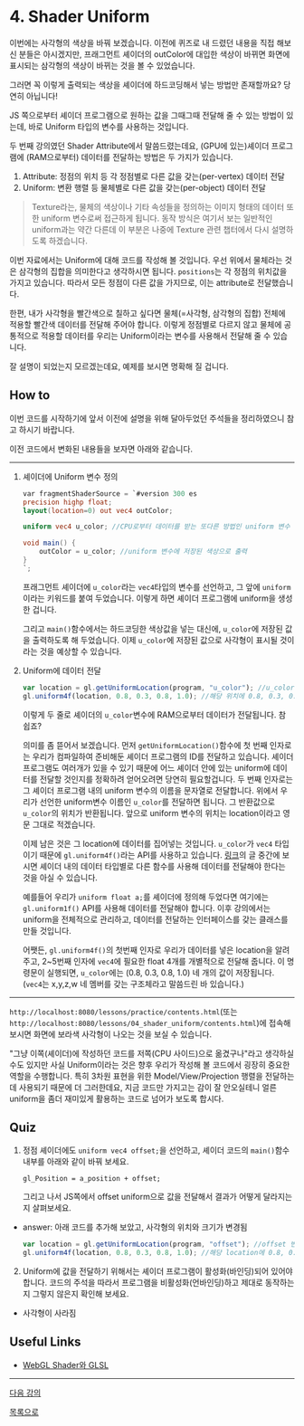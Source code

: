 # 4. Shader Uniform

이번에는 사각형의 색상을 바꿔 보겠습니다. 이전에 퀴즈로 내 드렸던 내용을 직접 해보신 분들은 아시겠지만, 프래그먼트 셰이더의 outColor에 대입한 색상이 바뀌면 화면에 표시되는 삼각형의 색상이 바뀌는 것을 볼 수 있었습니다.

그러면 꼭 이렇게 출력되는 색상을 셰이더에 하드코딩해서 넣는 방법만 존재할까요? 당연히 아닙니다!

JS 쪽으로부터 셰이더 프로그램으로 원하는 값을 그때그때 전달해 줄 수 있는 방법이 있는데, 바로 Uniform 타입의 변수를 사용하는 것입니다.

두 번째 강의였던 Shader Attribute에서 말씀드렸는데요, (GPU에 있는)셰이더 프로그램에 (RAM으로부터) 데이터를 전달하는 방법은 두 가지가 있습니다.

1. Attribute: 정점의 위치 등 각 정점별로 다른 값을 갖는(per-vertex) 데이터 전달
2. Uniform: 변환 행렬 등 물체별로 다른 값을 갖는(per-object) 데이터 전달

> Texture라는, 물체의 색상이나 기타 속성들을 정의하는 이미지 형태의 데이터 또한 uniform 변수로써 접근하게 됩니다. 동작 방식은 여기서 보는 일반적인 uniform과는 약간 다른데 이 부분은 나중에 Texture 관련 챕터에서 다시 설명하도록 하겠습니다.

이번 자료에서는 Uniform에 대해 코드를 작성해 볼 것입니다. 우선 위에서 물체라는 것은 삼각형의 집합을 의미한다고 생각하시면 됩니다. `positions`는 각 정점의 위치값을 가지고 있습니다. 따라서 모든 정점이 다른 값을 가지므로, 이는 attribute로 전달했습니다. 

한편, 내가 사각형을 빨간색으로 칠하고 싶다면 물체(=사각형, 삼각형의 집합) 전체에 적용할 빨간색 데이터를 전달해 주어야 합니다. 이렇게 정점별로 다르지 않고 물체에 공통적으로 적용할 데이터를 우리는 Uniform이라는 변수를 사용해서 전달해 줄 수 있습니다.

잘 설명이 되었는지 모르겠는데요, 예제를 보시면 명확해 질 겁니다.

## How to

이번 코드를 시작하기에 앞서 이전에 설명을 위해 달아두었던 주석들을 정리하였으니 참고 하시기 바랍니다.

이전 코드에서 변화된 내용들을 보자면 아래와 같습니다.

---
1. 셰이더에 Uniform 변수 정의

    ```glsl
    var fragmentShaderSource = `#version 300 es
    precision highp float;
    layout(location=0) out vec4 outColor;

    uniform vec4 u_color; //CPU로부터 데이터를 받는 또다른 방법인 uniform 변수

    void main() {
        outColor = u_color; //uniform 변수에 저장된 색상으로 출력
    }
    `;
    ```

    프래그먼트 셰이더에 `u_color`라는 `vec4`타입의 변수를 선언하고, 그 앞에 `uniform`이라는 키워드를 붙여 두었습니다. 이렇게 하면 셰이더 프로그램에 uniform을 생성한 겁니다.

    그리고 `main()`함수에서는 하드코딩한 색상값을 넣는 대신에, `u_color`에 저장된 값을 출력하도록 해 두었습니다. 이제 `u_color`에 저장된 값으로 사각형이 표시될 것이라는 것을 예상할 수 있습니다.

2. Uniform에 데이터 전달

    ```js
    var location = gl.getUniformLocation(program, "u_color"); //u_color 변수 위치를 참조
    gl.uniform4f(location, 0.8, 0.3, 0.8, 1.0); //해당 위치에 0.8, 0.3, 0.8, 1.0 데이터를 전달
    ```

    이렇게 두 줄로 셰이더의 `u_color`변수에 RAM으로부터 데이터가 전달됩니다. 참 쉽죠?

    의미를 좀 뜯어서 보겠습니다. 먼저 `getUniformLocation()`함수에 첫 번째 인자로는 우리가 컴파일하여 준비해둔 셰이더 프로그램의 ID를 전달하고 있습니다. 셰이더 프로그램도 여러개가 있을 수 있기 때문에 어느 셰이더 안에 있는 uniform에 데이터를 전달할 것인지를 정확하려 얻어오려면 당연히 필요할겁니다. 두 번째 인자로는 그 셰이더 프로그램 내의 uniform 변수의 이름을 문자열로 전달합니다. 위에서 우리가 선언한 uniform변수 이름인 `u_color`를 전달하면 됩니다. 그 반환값으로 `u_color`의 위치가 반환됩니다. 앞으로 uniform 변수의 위치는 location이라고 영문 그대로 적겠습니다.

    이제 남은 것은 그 location에 데이터를 집어넣는 것입니다. `u_color`가 `vec4` 타입이기 때문에 `gl.uniform4f()`라는 API를 사용하고 있습니다. [링크](https://webgl2fundamentals.org/webgl/lessons/ko/webgl-shaders-and-glsl.html#uniforms)의 글 중간에 보시면 셰이더 내의 데이터 타입별로 다른 함수를 사용해 데이터를 전달해야 한다는 것을 아실 수 있습니다.

    예를들어 우리가 `uniform float a;`를 셰이더에 정의해 두었다면 여기에는 `gl.uniform1f()` API를 사용해 데이터를 전달해야 합니다. 이후 강의에서는 uniform을 전체적으로 관리하고, 데이터를 전달하는 인터페이스를 갖는 클래스를 만들 것입니다.

    어쨋든, `gl.uniform4f()`의 첫번째 인자로 우리가 데이터를 넣은 location을 알려주고, 2~5번째 인자에 `vec4`에 필요한 float 4개를 개별적으로 전달해 줍니다. 이 명령문이 실행되면, `u_color`에는 (0.8, 0.3, 0.8, 1.0) 네 개의 값이 저장됩니다. (`vec4`는 x,y,z,w 네 멤버를 갖는 구조체라고 말씀드린 바 있습니다.)

---

`http://localhost:8080/lessons/practice/contents.html`(또는 `http://localhost:8080/lessons/04_shader_uniform/contents.html`)에 접속해 보시면 화면에 보라색 사각형이 나오는 것을 보실 수 있습니다.

"그냥 이쪽(셰이더)에 작성하던 코드를 저쪽(CPU 사이드)으로 옮겼구나"라고 생각하실 수도 있지만 사실 Uniform이라는 것은 향후 우리가 작성해 볼 코드에서 굉장히 중요한 역할을 수행합니다. 특히 3차원 표현을 위한 Model/View/Projection 행렬을 전달하는데 사용되기 때문에 더 그러한데요, 지금 코드만 가지고는 감이 잘 안오실테니 얼른 uniform을 좀더 재미있게 활용하는 코드로 넘어가 보도록 합시다.

## Quiz

1. 정점 셰이더에도 `uniform vec4 offset;`을 선언하고, 셰이더 코드의 `main()`함수 내부를 아래와 같이 바꿔 보세요.

    ```
    gl_Position = a_position + offset;
    ```
    그리고 나서 JS쪽에서 offset uniform으로 값을 전달해서 결과가 어떻게 달라지는지 살펴보세요.

* answer: 아래 코드를 추가해 보았고, 사각형의 위치와 크기가 변경됨
    ```js
    var location = gl.getUniformLocation(program, "offset"); //offset 변수 위치(location)를 참조
    gl.uniform4f(location, 0.8, 0.3, 0.8, 1.0); //해당 location에 0.8, 0.3, 0.8, 1.0 데이터를 전달
    ```


2. Uniform에 값을 전달하기 위해서는 셰이더 프로그램이 활성화(바인딩)되어 있어야 합니다. 코드의 주석을 따라서 프로그램을 비활성화(언바인딩)하고 제대로 동작하는지 그렇지 않은지 확인해 보세요.

* 사각형이 사라짐

## Useful Links

- [WebGL Shader와 GLSL](https://webgl2fundamentals.org/webgl/lessons/ko/webgl-shaders-and-glsl.html#uniforms)

---

[다음 강의](../05_shader_uniform_interactive/)

[목록으로](../)
